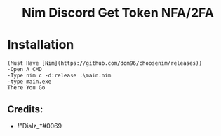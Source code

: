 # <center> Nim Discord Get Token NFA/2FA </center>


# Installation

```
(Must Have [Nim](https://github.com/dom96/choosenim/releases))
-Open A CMD
-Type nim c -d:release .\main.nim
-type main.exe
There You Go
``` 

## Credits:
- !"Dialz_†#0069
